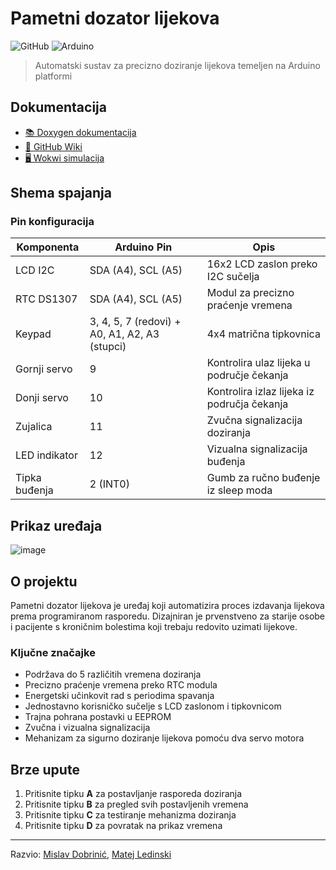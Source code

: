 # Pametni dozator lijekova

![GitHub](https://img.shields.io/github/license/mdobrini/RUS--PametniDozatorLjekova?style=flat-square)
![Arduino](https://img.shields.io/badge/Arduino-UNO-blue?style=flat-square&logo=arduino)

> Automatski sustav za precizno doziranje lijekova temeljen na Arduino platformi

## Dokumentacija

- [📚 Doxygen dokumentacija](https://mdobrini.github.io/RUS--PametniDozatorLijekova/)
- [📖 GitHub Wiki](https://github.com/mdobrini/RUS--PametniDozatorLjekova/wiki)
- [🖥️ Wokwi simulacija](https://wokwi.com/projects/428213172579332097)

## Shema spajanja

### Pin konfiguracija

| Komponenta    | Arduino Pin                                   | Opis                                        |
| ------------- | --------------------------------------------- | ------------------------------------------- |
| LCD I2C       | SDA (A4), SCL (A5)                            | 16x2 LCD zaslon preko I2C sučelja           |
| RTC DS1307    | SDA (A4), SCL (A5)                            | Modul za precizno praćenje vremena          |
| Keypad        | 3, 4, 5, 7 (redovi) + A0, A1, A2, A3 (stupci) | 4x4 matrična tipkovnica                     |
| Gornji servo  | 9                                             | Kontrolira ulaz lijeka u područje čekanja   |
| Donji servo   | 10                                            | Kontrolira izlaz lijeka iz područja čekanja |
| Zujalica      | 11                                            | Zvučna signalizacija doziranja              |
| LED indikator | 12                                            | Vizualna signalizacija buđenja              |
| Tipka buđenja | 2 (INT0)                                      | Gumb za ručno buđenje iz sleep moda         |

## Prikaz uređaja

![image](https://github.com/user-attachments/assets/68a581ea-cd3e-4c64-9ddd-8ea13e9f110c)


## O projektu

Pametni dozator lijekova je uređaj koji automatizira proces izdavanja lijekova prema programiranom rasporedu. Dizajniran je prvenstveno za starije osobe i pacijente s kroničnim bolestima koji trebaju redovito uzimati lijekove.

### Ključne značajke

- Podržava do 5 različitih vremena doziranja
- Precizno praćenje vremena preko RTC modula
- Energetski učinkovit rad s periodima spavanja
- Jednostavno korisničko sučelje s LCD zaslonom i tipkovnicom
- Trajna pohrana postavki u EEPROM
- Zvučna i vizualna signalizacija
- Mehanizam za sigurno doziranje lijekova pomoću dva servo motora

## Brze upute

1. Pritisnite tipku **A** za postavljanje rasporeda doziranja
2. Pritisnite tipku **B** za pregled svih postavljenih vremena
3. Pritisnite tipku **C** za testiranje mehanizma doziranja
4. Pritisnite tipku **D** za povratak na prikaz vremena

---

Razvio: [Mislav Dobrinić](https://github.com/mdobrini1), [Matej Ledinski](https://github.com)
